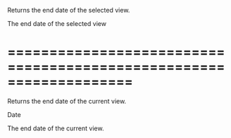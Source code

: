 <!--**
/*-------------------------------------------
    Auto-generated file. Do not modify.
-------------------------------------------

**-->
<!--d-->
Returns the end date of the selected view.
<!--/d-->
<!--rd-->The end date of the selected view<!--/rd-->
===================================================================
===================================================================

<!--shortDescription-->
Returns the end date of the current view.
<!--/shortDescription-->

<!--returnType-->Date<!--/returnType-->
<!--returnDescription-->
The end date of the current view.
<!--/returnDescription-->

<!--fullDescription-->

<!--/fullDescription-->